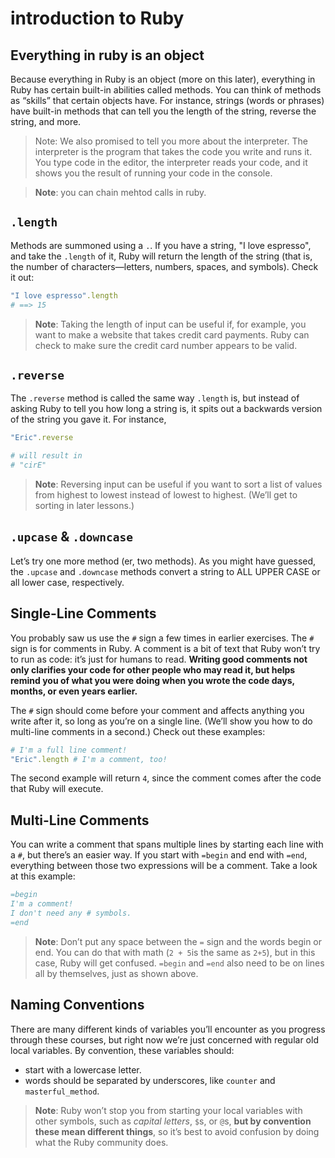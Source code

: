 # introduction to Ruby

## Everything in ruby is an object

Because everything in Ruby is an object (more on this later), everything in Ruby has certain built-in abilities called methods. You can think of methods as “skills” that certain objects have. For instance, strings (words or phrases) have built-in methods that can tell you the length of the string, reverse the string, and more.

> Note: We also promised to tell you more about the interpreter. The interpreter is the program that takes the code you write and runs it. You type code in the editor, the interpreter reads your code, and it shows you the result of running your code in the console.

> **Note**: you can chain mehtod calls in ruby.

## `.length`

Methods are summoned using a `.`. If you have a string, "I love espresso", and take the `.length` of it, Ruby will return the length of the string (that is, the number of characters—letters, numbers, spaces, and symbols). Check it out:

```ruby
"I love espresso".length
# ==> 15 
```

> **Note**: Taking the length of input can be useful if, for example, you want to make a website that takes credit card payments. Ruby can check to make sure the credit card number appears to be valid.

## `.reverse`

The `.reverse` method is called the same way `.length` is, but instead of asking Ruby to tell you how long a string is, it spits out a backwards version of the string you gave it. For instance,

```ruby
"Eric".reverse

# will result in
# "cirE"
```
> **Note**: Reversing input can be useful if you want to sort a list of values from highest to lowest instead of lowest to highest. (We’ll get to sorting in later lessons.)

## `.upcase` & `.downcase`

Let’s try one more method (er, two methods). As you might have guessed, the `.upcase` and `.downcase` methods convert a string to ALL UPPER CASE or all lower case, respectively.

## Single-Line Comments

You probably saw us use the `#` sign a few times in earlier exercises. The `#` sign is for comments in Ruby. A comment is a bit of text that Ruby won’t try to run as code: it’s just for humans to read. __Writing good comments not only clarifies your code for other people who may read it, but helps remind you of what you were doing when you wrote the code days, months, or even years earlier.__

The `#` sign should come before your comment and affects anything you write after it, so long as you’re on a single line. (We’ll show you how to do multi-line comments in a second.) Check out these examples:

```ruby
# I'm a full line comment!
"Eric".length # I'm a comment, too!
```

The second example will return `4`, since the comment comes after the code that Ruby will execute.

## Multi-Line Comments

You can write a comment that spans multiple lines by starting each line with a `#`, but there’s an easier way. If you start with `=begin` and end with `=end`, everything between those two expressions will be a comment. Take a look at this example:

```ruby
=begin
I'm a comment!
I don't need any # symbols.
=end
```

> **Note**: Don’t put any space between the `=` sign and the words begin or end. You can do that with math (`2 + 5`is the same as `2+5`), but in this case, Ruby will get confused. `=begin` and `=end` also need to be on lines all by themselves, just as shown above.

## Naming Conventions

There are many different kinds of variables you’ll encounter as you progress through these courses, but right now we’re just concerned with regular old local variables. By convention, these variables should:
- start with a lowercase letter.
- words should be separated by underscores, like `counter` and `masterful_method`. 

> **Note**: Ruby won’t stop you from starting your local variables with other symbols, such as _capital letters_, `$`s, or `@`s, __but by convention these mean different things__, so it’s best to avoid confusion by doing what the Ruby community does.
